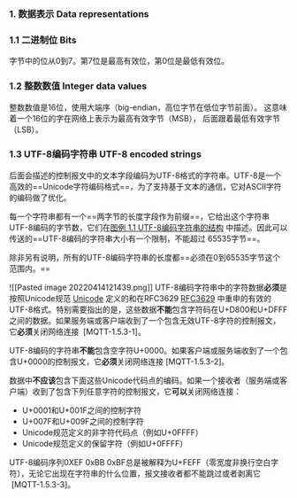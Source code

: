 ### 1. 数据表示 Data representations
### 1.1 二进制位 Bits
字节中的位从0到7。第7位是最高有效位，第0位是最低有效位。

### 1.2 整数数值 Integer data values
整数数值是16位，使用大端序（big-endian，高位字节在低位字节前面）。
这意味着一个16位的字在网络上表示为最高有效字节（MSB），
后面跟着最低有效字节（LSB）。

### 1.3 UTF-8编码字符串 UTF-8 encoded strings
后面会描述的控制报文中的文本字段编码为UTF-8格式的字符串。UTF-8是一个高效的==Unicode字符编码格式==，为了支持基于文本的通信，它对ASCII字符的编码做了优化。

每一个字符串都有一个==两字节的长度字段作为前缀==，它给出这个字符串UTF-8编码的字节数，它们在[图例 1.1 UTF-8编码字符串的结构](https://github.com/mcxiaoke/mqtt/blob/master/mqtt/01-Introduction.md#_Figure_1.1_Structure) 中描述。因此可以传送的==UTF-8编码的字符串大小有一个限制，不能超过 65535字节==。

除非另有说明，所有的UTF-8编码字符串的长度都==必须在0到65535字节这个范围内。==

![[Pasted image 20220414121439.png]]
UTF-8编码字符串中的字符数据**必须**是按照Unicode规范 [Unicode](https://github.com/mcxiaoke/mqtt/blob/master/mqtt/01-Introduction.md#Unicode) 定义的和在RFC3629 [RFC3629](https://github.com/mcxiaoke/mqtt/blob/master/mqtt/01-Introduction.md#RFC3629) 中重申的有效的UTF-8格式。特别需要指出的是，这些数据**不能**包含字符码在U+D800和U+DFFF之间的数据。如果服务端或客户端收到了一个包含无效UTF-8字符的控制报文，它**必须**关闭网络连接  [MQTT-1.5.3-1]。

UTF-8编码的字符串**不能**包含空字符U+0000。如果客户端或服务端收到了一个包含U+0000的控制报文，它**必须**关闭网络连接 [MQTT-1.5.3-2]。

数据中**不应该**包含下面这些Unicode代码点的编码。如果一个接收者（服务端或客户端）收到了包含下列任意字符的控制报文，它**可以**关闭网络连接：

-   U+0001和U+001F之间的控制字符
-   U+007F和U+009F之间的控制字符
-   Unicode规范定义的非字符代码点（例如U+0FFFF）
-   Unicode规范定义的保留字符（例如U+0FFFF）

UTF-8编码序列0XEF 0xBB 0xBF总是被解释为U+FEFF（零宽度非换行空白字符），无论它出现在字符串的什么位置，报文接收者都不能跳过或者剥离它  [MQTT-1.5.3-3]。
